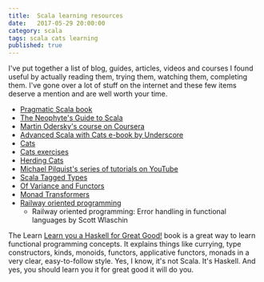 ```yaml
---
title:  Scala learning resources
date:   2017-05-29 20:00:00
category: scala
tags: scala cats learning
published: true
---
```


I've put together a list of blog, guides, articles, videos and courses I found useful by actually reading them, trying them, watching them, completing them. I've gone over a lot of stuff on the internet and these few items deserve a mention and are well worth your time.



- [Pragmatic Scala book](http://amzn.to/2rR0g6I)
- [The Neophyte's Guide to Scala](http://danielwestheide.com/scala/neophytes.html)
- [Martin Odersky's course on Coursera](https://www.coursera.org/learn/progfun1)
- [Advanced Scala with Cats e-book by Underscore](https://gumroad.com/l/advanced-scala)
- [Cats](http://typelevel.org/cats/)
- [Cats exercises](https://www.scala-exercises.org/cats/)
- [Herding Cats](http://eed3si9n.com/herding-cats/Combined+Pages.html)
- [Michael Pilquist's series of tutorials on YouTube](https://youtu.be/Dsd4pc99FSY)
- [Scala Tagged Types](http://www.vlachjosef.com/tagged-types-introduction/)
- [Of Variance and Functors](http://typelevel.org/blog/2016/02/04/variance-and-functors.html)
- [Monad Transformers](http://enear.github.io/2016/04/11/monad-transformers/)
- [Railway oriented programming](https://vimeo.com/113707214)
  - Railway oriented programming: Error handling in functional languages by Scott Wlaschin


The Learn [Learn you a Haskell for Great Good!](http://learnyouahaskell.com/chapters) book is a great way to learn functional programming concepts. It explains things like currying, type constructors, kinds, monoids, functors, applicative functors, monads in a very clear, easy-to-follow style. Yes, I know, it's not Scala. It's Haskell. And yes, you should learn you it for great good it will do you.

